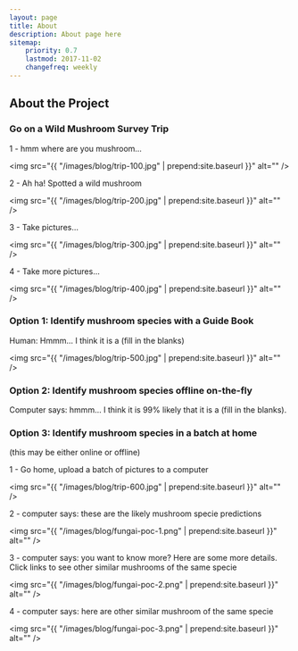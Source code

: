 ```yaml
---
layout: page
title: About
description: About page here
sitemap:
    priority: 0.7
    lastmod: 2017-11-02
    changefreq: weekly
---
```


## About the Project

### Go on a Wild Mushroom Survey Trip

1 - hmm where are you mushroom...

<span class="image main"><img src="{{ "/images/blog/trip-100.jpg" | prepend:site.baseurl }}" alt="" /></span>

2 - Ah ha! Spotted a wild mushroom

<span class="image main"><img src="{{ "/images/blog/trip-200.jpg" | prepend:site.baseurl }}" alt="" /></span>

3 - Take pictures...

<span class="image main"><img src="{{ "/images/blog/trip-300.jpg" | prepend:site.baseurl }}" alt="" /></span>

4 - Take more pictures...

<span class="image main"><img src="{{ "/images/blog/trip-400.jpg" | prepend:site.baseurl }}" alt="" /></span>

### Option 1: Identify mushroom species with a Guide Book

Human: Hmmm... I think it is a (fill in the blanks)

<span class="image main"><img src="{{ "/images/blog/trip-500.jpg" | prepend:site.baseurl }}" alt="" /></span>

### Option 2: Identify mushroom species offline on-the-fly

Computer says: hmmm... I think it is 99% likely that it is a (fill in the blanks).

### Option 3: Identify mushroom species in a batch at home

(this may be either online or offline)

1 - Go home, upload a batch of pictures to a computer
 
<span class="image main"><img src="{{ "/images/blog/trip-600.jpg" | prepend:site.baseurl }}" alt="" /></span>

2 - computer says: these are the likely mushroom specie predictions

<span class="image main"><img src="{{ "/images/blog/fungai-poc-1.png" | prepend:site.baseurl }}" alt="" /></span>

3 - computer says: you want to know more? Here are some more details. Click links to see other similar mushrooms of the same specie

<span class="image main"><img src="{{ "/images/blog/fungai-poc-2.png" | prepend:site.baseurl }}" alt="" /></span>

4 - computer says: here are other similar mushroom of the same specie

<span class="image main"><img src="{{ "/images/blog/fungai-poc-3.png" | prepend:site.baseurl }}" alt="" /></span>


